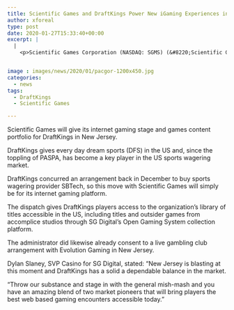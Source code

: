 ```yaml
---
title: Scientific Games and DraftKings Power New iGaming Experiences in New Jersey by means of OpenGaming Launch
author: xforeal 
type: post
date: 2020-01-27T15:33:40+00:00
excerpt: |
  |
    <p>Scientific Games Corporation (NASDAQ: SGMS) (&#8220;Scientific Games&#8221; or the &#8220;Company&#8221;) keeps on powering pivotal diversion encounters in the U </p>


image : images/news/2020/01/pacgor-1200x450.jpg
categories:
  - news
tags:
  - DraftKings
  - Scientific Games

---
```

<span style="font-weight: 400;">Scientific Games will give its internet gaming stage and games content portfolio for DraftKings in New Jersey.</span>

<span style="font-weight: 400;">DraftKings gives every day dream sports (DFS) in the US and, since the toppling of PASPA, has become a key player in the US sports wagering market.</span>

<span style="font-weight: 400;">DraftKings concurred an arrangement back in December to buy sports wagering provider SBTech, so this move with Scientific Games will simply be for its internet gaming platform. </span>

<span style="font-weight: 400;">The dispatch gives DraftKings players access to the organization’s library of titles accessible in the US, including titles and outsider games from accomplice studios through SG Digital’s Open Gaming System collection platform.</span>

<span style="font-weight: 400;">The administrator did likewise already consent to a live gambling club arrangement with Evolution Gaming in New Jersey.</span>

<span style="font-weight: 400;">Dylan Slaney, SVP Casino for SG Digital, stated: “New Jersey is blasting at this moment and DraftKings has a solid a dependable balance in the market.</span>

<span style="font-weight: 400;">“Throw our substance and stage in with the general mish-mash and you have an amazing blend of two market pioneers that will bring players the best web based gaming encounters accessible today.”</span>